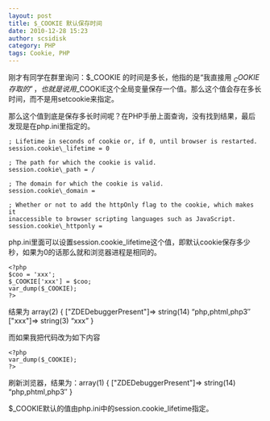 ```yaml
---
layout: post
title: $_COOKIE 默认保存时间
date: 2010-12-28 15:23
author: scsidisk
category: PHP
tags: Cookie, PHP
---
```


刚才有同学在群里询问：$_COOKIE 的时间是多长，他指的是“我直接用
$_COOKIE存取的”，也就是说用$_COOKIE这个全局变量保存一个值。那么这个值会存在多长时间，而不是用setcookie来指定。

那么这个值到底是保存多长时间呢？在PHP手册上面查询，没有找到结果，最后发现是在php.ini里指定的。

```
; Lifetime in seconds of cookie or, if 0, until browser is restarted.  
session.cookie\_lifetime = 0

; The path for which the cookie is valid.  
session.cookie\_path = /

; The domain for which the cookie is valid.  
session.cookie\_domain =

; Whether or not to add the httpOnly flag to the cookie, which makes it
inaccessible to browser scripting languages such as JavaScript.  
session.cookie\_httponly =
```

php.ini里面可以设置session.cookie\_lifetime这个值，即默认cookie保存多少秒，如果为0的话那么就和浏览器进程是相同的。

```
<?php
$coo = 'xxx';
$_COOKIE['xxx'] = $coo;
var_dump($_COOKIE);  
?>
```

结果为 array(2) { ["ZDEDebuggerPresent"]=\> string(14) “php,phtml,php3″
["xxx"]=\> string(3) “xxx” }

而如果我把代码改为如下内容

```
<?php
var_dump($_COOKIE);  
?>
```

刷新浏览器，结果为：array(1) { ["ZDEDebuggerPresent"]=\> string(14)
“php,phtml,php3″ }

$_COOKIE默认的值由php.ini中的session.cookie_lifetime指定。
